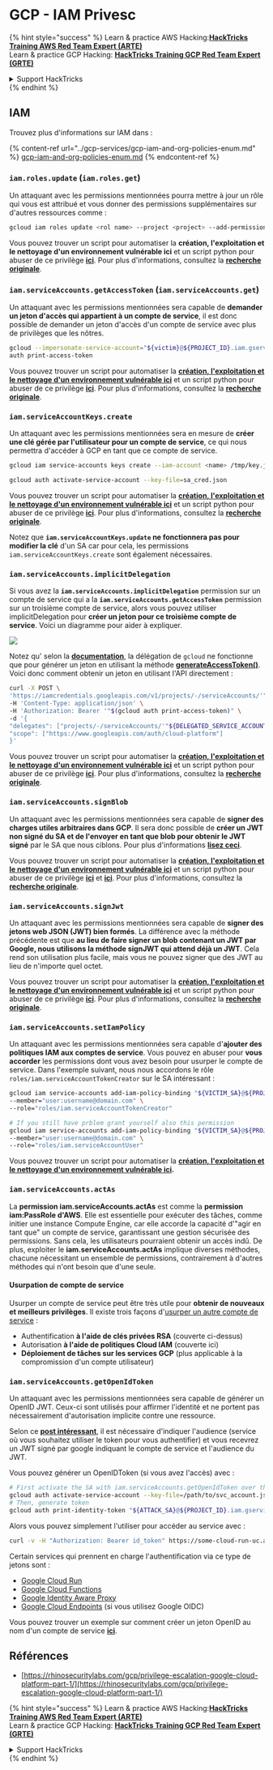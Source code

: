 # GCP - IAM Privesc

{% hint style="success" %}
Learn & practice AWS Hacking:<img src="../../../.gitbook/assets/image (1).png" alt="" data-size="line">[**HackTricks Training AWS Red Team Expert (ARTE)**](https://training.hacktricks.xyz/courses/arte)<img src="../../../.gitbook/assets/image (1).png" alt="" data-size="line">\
Learn & practice GCP Hacking: <img src="../../../.gitbook/assets/image (2).png" alt="" data-size="line">[**HackTricks Training GCP Red Team Expert (GRTE)**<img src="../../../.gitbook/assets/image (2).png" alt="" data-size="line">](https://training.hacktricks.xyz/courses/grte)

<details>

<summary>Support HackTricks</summary>

* Check the [**subscription plans**](https://github.com/sponsors/carlospolop)!
* **Join the** 💬 [**Discord group**](https://discord.gg/hRep4RUj7f) or the [**telegram group**](https://t.me/peass) or **follow** us on **Twitter** 🐦 [**@hacktricks\_live**](https://twitter.com/hacktricks\_live)**.**
* **Share hacking tricks by submitting PRs to the** [**HackTricks**](https://github.com/carlospolop/hacktricks) and [**HackTricks Cloud**](https://github.com/carlospolop/hacktricks-cloud) github repos.

</details>
{% endhint %}

## IAM

Trouvez plus d'informations sur IAM dans :

{% content-ref url="../gcp-services/gcp-iam-and-org-policies-enum.md" %}
[gcp-iam-and-org-policies-enum.md](../gcp-services/gcp-iam-and-org-policies-enum.md)
{% endcontent-ref %}

### `iam.roles.update` (`iam.roles.get`)

Un attaquant avec les permissions mentionnées pourra mettre à jour un rôle qui vous est attribué et vous donner des permissions supplémentaires sur d'autres ressources comme :
```bash
gcloud iam roles update <rol name> --project <project> --add-permissions <permission>
```
Vous pouvez trouver un script pour automatiser la **création, l'exploitation et le nettoyage d'un environnement vulnérable ici** et un script python pour abuser de ce privilège [**ici**](https://github.com/RhinoSecurityLabs/GCP-IAM-Privilege-Escalation/blob/master/ExploitScripts/iam.roles.update.py). Pour plus d'informations, consultez la [**recherche originale**](https://rhinosecuritylabs.com/gcp/privilege-escalation-google-cloud-platform-part-1/).

### `iam.serviceAccounts.getAccessToken` (`iam.serviceAccounts.get`)

Un attaquant avec les permissions mentionnées sera capable de **demander un jeton d'accès qui appartient à un compte de service**, il est donc possible de demander un jeton d'accès d'un compte de service avec plus de privilèges que les nôtres.
```bash
gcloud --impersonate-service-account="${victim}@${PROJECT_ID}.iam.gserviceaccount.com" \
auth print-access-token
```
Vous pouvez trouver un script pour automatiser la [**création, l'exploitation et le nettoyage d'un environnement vulnérable ici**](https://github.com/carlospolop/gcp\_privesc\_scripts/blob/main/tests/4-iam.serviceAccounts.getAccessToken.sh) et un script python pour abuser de ce privilège [**ici**](https://github.com/RhinoSecurityLabs/GCP-IAM-Privilege-Escalation/blob/master/ExploitScripts/iam.serviceAccounts.getAccessToken.py). Pour plus d'informations, consultez la [**recherche originale**](https://rhinosecuritylabs.com/gcp/privilege-escalation-google-cloud-platform-part-1/).

### `iam.serviceAccountKeys.create`

Un attaquant avec les permissions mentionnées sera en mesure de **créer une clé gérée par l'utilisateur pour un compte de service**, ce qui nous permettra d'accéder à GCP en tant que ce compte de service.
```bash
gcloud iam service-accounts keys create --iam-account <name> /tmp/key.json

gcloud auth activate-service-account --key-file=sa_cred.json
```
Vous pouvez trouver un script pour automatiser la [**création, l'exploitation et le nettoyage d'un environnement vulnérable ici**](https://github.com/carlospolop/gcp\_privesc\_scripts/blob/main/tests/3-iam.serviceAccountKeys.create.sh) et un script python pour abuser de ce privilège [**ici**](https://github.com/RhinoSecurityLabs/GCP-IAM-Privilege-Escalation/blob/master/ExploitScripts/iam.serviceAccountKeys.create.py). Pour plus d'informations, consultez la [**recherche originale**](https://rhinosecuritylabs.com/gcp/privilege-escalation-google-cloud-platform-part-1/).

Notez que **`iam.serviceAccountKeys.update` ne fonctionnera pas pour modifier la clé** d'un SA car pour cela, les permissions `iam.serviceAccountKeys.create` sont également nécessaires.

### `iam.serviceAccounts.implicitDelegation`

Si vous avez la **`iam.serviceAccounts.implicitDelegation`** permission sur un compte de service qui a la **`iam.serviceAccounts.getAccessToken`** permission sur un troisième compte de service, alors vous pouvez utiliser implicitDelegation pour **créer un jeton pour ce troisième compte de service**. Voici un diagramme pour aider à expliquer.

![](https://rhinosecuritylabs.com/wp-content/uploads/2020/04/image2-500x493.png)

Notez qu' selon la [**documentation**](https://cloud.google.com/iam/docs/understanding-service-accounts), la délégation de `gcloud` ne fonctionne que pour générer un jeton en utilisant la méthode [**generateAccessToken()**](https://cloud.google.com/iam/credentials/reference/rest/v1/projects.serviceAccounts/generateAccessToken). Voici donc comment obtenir un jeton en utilisant l'API directement :
```bash
curl -X POST \
'https://iamcredentials.googleapis.com/v1/projects/-/serviceAccounts/'"${TARGET_SERVICE_ACCOUNT}"':generateAccessToken' \
-H 'Content-Type: application/json' \
-H 'Authorization: Bearer '"$(gcloud auth print-access-token)" \
-d '{
"delegates": ["projects/-/serviceAccounts/'"${DELEGATED_SERVICE_ACCOUNT}"'"],
"scope": ["https://www.googleapis.com/auth/cloud-platform"]
}'
```
Vous pouvez trouver un script pour automatiser la [**création, l'exploitation et le nettoyage d'un environnement vulnérable ici**](https://github.com/carlospolop/gcp\_privesc\_scripts/blob/main/tests/5-iam.serviceAccounts.implicitDelegation.sh) et un script python pour abuser de ce privilège [**ici**](https://github.com/RhinoSecurityLabs/GCP-IAM-Privilege-Escalation/blob/master/ExploitScripts/iam.serviceAccounts.implicitDelegation.py). Pour plus d'informations, consultez la [**recherche originale**](https://rhinosecuritylabs.com/gcp/privilege-escalation-google-cloud-platform-part-1/).

### `iam.serviceAccounts.signBlob`

Un attaquant avec les permissions mentionnées sera capable de **signer des charges utiles arbitraires dans GCP**. Il sera donc possible de **créer un JWT non signé du SA et de l'envoyer en tant que blob pour obtenir le JWT signé** par le SA que nous ciblons. Pour plus d'informations [**lisez ceci**](https://medium.com/google-cloud/using-serviceaccountactor-iam-role-for-account-impersonation-on-google-cloud-platform-a9e7118480ed).

Vous pouvez trouver un script pour automatiser la [**création, l'exploitation et le nettoyage d'un environnement vulnérable ici**](https://github.com/carlospolop/gcp\_privesc\_scripts/blob/main/tests/6-iam.serviceAccounts.signBlob.sh) et un script python pour abuser de ce privilège [**ici**](https://github.com/RhinoSecurityLabs/GCP-IAM-Privilege-Escalation/blob/master/ExploitScripts/iam.serviceAccounts.signBlob-accessToken.py) et [**ici**](https://github.com/RhinoSecurityLabs/GCP-IAM-Privilege-Escalation/blob/master/ExploitScripts/iam.serviceAccounts.signBlob-gcsSignedUrl.py). Pour plus d'informations, consultez la [**recherche originale**](https://rhinosecuritylabs.com/gcp/privilege-escalation-google-cloud-platform-part-1/).

### `iam.serviceAccounts.signJwt`

Un attaquant avec les permissions mentionnées sera capable de **signer des jetons web JSON (JWT) bien formés**. La différence avec la méthode précédente est que **au lieu de faire signer un blob contenant un JWT par Google, nous utilisons la méthode signJWT qui attend déjà un JWT**. Cela rend son utilisation plus facile, mais vous ne pouvez signer que des JWT au lieu de n'importe quel octet.

Vous pouvez trouver un script pour automatiser la [**création, l'exploitation et le nettoyage d'un environnement vulnérable ici**](https://github.com/carlospolop/gcp\_privesc\_scripts/blob/main/tests/7-iam.serviceAccounts.signJWT.sh) et un script python pour abuser de ce privilège [**ici**](https://github.com/RhinoSecurityLabs/GCP-IAM-Privilege-Escalation/blob/master/ExploitScripts/iam.serviceAccounts.signJWT.py). Pour plus d'informations, consultez la [**recherche originale**](https://rhinosecuritylabs.com/gcp/privilege-escalation-google-cloud-platform-part-1/).

### `iam.serviceAccounts.setIamPolicy` <a href="#iam.serviceaccounts.setiampolicy" id="iam.serviceaccounts.setiampolicy"></a>

Un attaquant avec les permissions mentionnées sera capable d'**ajouter des politiques IAM aux comptes de service**. Vous pouvez en abuser pour **vous accorder** les permissions dont vous avez besoin pour usurper le compte de service. Dans l'exemple suivant, nous nous accordons le rôle `roles/iam.serviceAccountTokenCreator` sur le SA intéressant :
```bash
gcloud iam service-accounts add-iam-policy-binding "${VICTIM_SA}@${PROJECT_ID}.iam.gserviceaccount.com" \
--member="user:username@domain.com" \
--role="roles/iam.serviceAccountTokenCreator"

# If you still have prblem grant yourself also this permission
gcloud iam service-accounts add-iam-policy-binding "${VICTIM_SA}@${PROJECT_ID}.iam.gserviceaccount.com" \ \
--member="user:username@domain.com" \
--role="roles/iam.serviceAccountUser"
```
Vous pouvez trouver un script pour automatiser la [**création, l'exploitation et le nettoyage d'un environnement vulnérable ici**](https://github.com/carlospolop/gcp\_privesc\_scripts/blob/main/tests/d-iam.serviceAccounts.setIamPolicy.sh)**.**

### `iam.serviceAccounts.actAs`

La **permission iam.serviceAccounts.actAs** est comme la **permission iam:PassRole d'AWS**. Elle est essentielle pour exécuter des tâches, comme initier une instance Compute Engine, car elle accorde la capacité d'"agir en tant que" un compte de service, garantissant une gestion sécurisée des permissions. Sans cela, les utilisateurs pourraient obtenir un accès indû. De plus, exploiter le **iam.serviceAccounts.actAs** implique diverses méthodes, chacune nécessitant un ensemble de permissions, contrairement à d'autres méthodes qui n'ont besoin que d'une seule.

#### Usurpation de compte de service <a href="#service-account-impersonation" id="service-account-impersonation"></a>

Usurper un compte de service peut être très utile pour **obtenir de nouveaux et meilleurs privilèges**. Il existe trois façons d'[usurper un autre compte de service](https://cloud.google.com/iam/docs/understanding-service-accounts#impersonating\_a\_service\_account) :

* Authentification **à l'aide de clés privées RSA** (couverte ci-dessus)
* Autorisation **à l'aide de politiques Cloud IAM** (couverte ici)
* **Déploiement de tâches sur les services GCP** (plus applicable à la compromission d'un compte utilisateur)

### `iam.serviceAccounts.getOpenIdToken`

Un attaquant avec les permissions mentionnées sera capable de générer un OpenID JWT. Ceux-ci sont utilisés pour affirmer l'identité et ne portent pas nécessairement d'autorisation implicite contre une ressource.

Selon ce [**post intéressant**](https://medium.com/google-cloud/authenticating-using-google-openid-connect-tokens-e7675051213b), il est nécessaire d'indiquer l'audience (service où vous souhaitez utiliser le token pour vous authentifier) et vous recevrez un JWT signé par google indiquant le compte de service et l'audience du JWT.

Vous pouvez générer un OpenIDToken (si vous avez l'accès) avec :
```bash
# First activate the SA with iam.serviceAccounts.getOpenIdToken over the other SA
gcloud auth activate-service-account --key-file=/path/to/svc_account.json
# Then, generate token
gcloud auth print-identity-token "${ATTACK_SA}@${PROJECT_ID}.iam.gserviceaccount.com" --audiences=https://example.com
```
Alors vous pouvez simplement l'utiliser pour accéder au service avec :
```bash
curl -v -H "Authorization: Bearer id_token" https://some-cloud-run-uc.a.run.app
```
Certain services qui prennent en charge l'authentification via ce type de jetons sont :

* [Google Cloud Run](https://cloud.google.com/run/)
* [Google Cloud Functions](https://cloud.google.com/functions/docs/)
* [Google Identity Aware Proxy](https://cloud.google.com/iap/docs/authentication-howto)
* [Google Cloud Endpoints](https://cloud.google.com/endpoints/docs/openapi/authenticating-users-google-id) (si vous utilisez Google OIDC)

Vous pouvez trouver un exemple sur comment créer un jeton OpenID au nom d'un compte de service [**ici**](https://github.com/carlospolop-forks/GCP-IAM-Privilege-Escalation/blob/master/ExploitScripts/iam.serviceAccounts.getOpenIdToken.py).

## Références

* [https://rhinosecuritylabs.com/gcp/privilege-escalation-google-cloud-platform-part-1/](https://rhinosecuritylabs.com/gcp/privilege-escalation-google-cloud-platform-part-1/)

{% hint style="success" %}
Learn & practice AWS Hacking:<img src="../../../.gitbook/assets/image (1).png" alt="" data-size="line">[**HackTricks Training AWS Red Team Expert (ARTE)**](https://training.hacktricks.xyz/courses/arte)<img src="../../../.gitbook/assets/image (1).png" alt="" data-size="line">\
Learn & practice GCP Hacking: <img src="../../../.gitbook/assets/image (2).png" alt="" data-size="line">[**HackTricks Training GCP Red Team Expert (GRTE)**<img src="../../../.gitbook/assets/image (2).png" alt="" data-size="line">](https://training.hacktricks.xyz/courses/grte)

<details>

<summary>Support HackTricks</summary>

* Check the [**subscription plans**](https://github.com/sponsors/carlospolop)!
* **Join the** 💬 [**Discord group**](https://discord.gg/hRep4RUj7f) or the [**telegram group**](https://t.me/peass) or **follow** us on **Twitter** 🐦 [**@hacktricks\_live**](https://twitter.com/hacktricks\_live)**.**
* **Share hacking tricks by submitting PRs to the** [**HackTricks**](https://github.com/carlospolop/hacktricks) and [**HackTricks Cloud**](https://github.com/carlospolop/hacktricks-cloud) github repos.

</details>
{% endhint %}
